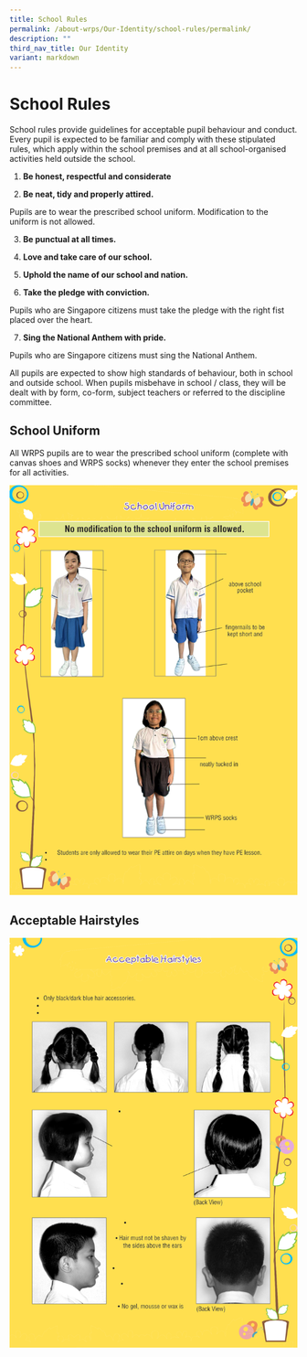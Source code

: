 ```yaml
---
title: School Rules
permalink: /about-wrps/Our-Identity/school-rules/permalink/
description: ""
third_nav_title: Our Identity
variant: markdown
---
```

School Rules
============

School rules provide guidelines for acceptable pupil behaviour and conduct. Every pupil is expected to be familiar and comply with these stipulated rules, which apply within the school premises and at all school-organised activities held outside the school.

  

1.  **Be honest, respectful and considerate**

  

2.  **Be neat, tidy and properly attired.**   

Pupils are to wear the prescribed school uniform. Modification to the uniform is not allowed.
    

  

3.  **Be punctual at all times.**

  

4.  **Love and take care of our school.**

  

5.  **Uphold the name of our school and nation.**

  

6.  **Take the pledge with conviction.**
       
Pupils who are Singapore citizens must take the pledge with the right fist placed over the heart.
    

  

7.  **Sing the National Anthem with pride.**
    
Pupils who are Singapore citizens must sing the National Anthem.
    

  

All pupils are expected to show high standards of behaviour, both in school and outside school. When pupils misbehave in school / class, they will be dealt with by form, co-form, subject teachers or referred to the discipline committee.

School Uniform
--------------

All WRPS pupils are to wear the prescribed school uniform (complete with canvas shoes and WRPS socks) whenever they enter the school premises for all activities.

  
![](/images/School%20Rules/School_rules_1.png)


Acceptable Hairstyles
---------------------
![](/images/School%20Rules/school_rules_2.png)
